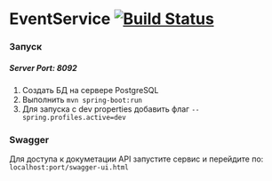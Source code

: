 # EventService [![Build Status](https://travis-ci.org/ArtemSglv/EventService.svg?branch=master)](https://travis-ci.org/ArtemSglv/EventService)
### Запуск
##### Server Port: 8092
1. Создать БД на сервере PostgreSQL
2. Выполнить `mvn spring-boot:run`
3. Для запуска с dev properties добавить флаг `--spring.profiles.active=dev`
### Swagger
Для доступа к докуметации API запустите сервис и перейдите по: `localhost:port/swagger-ui.html`
